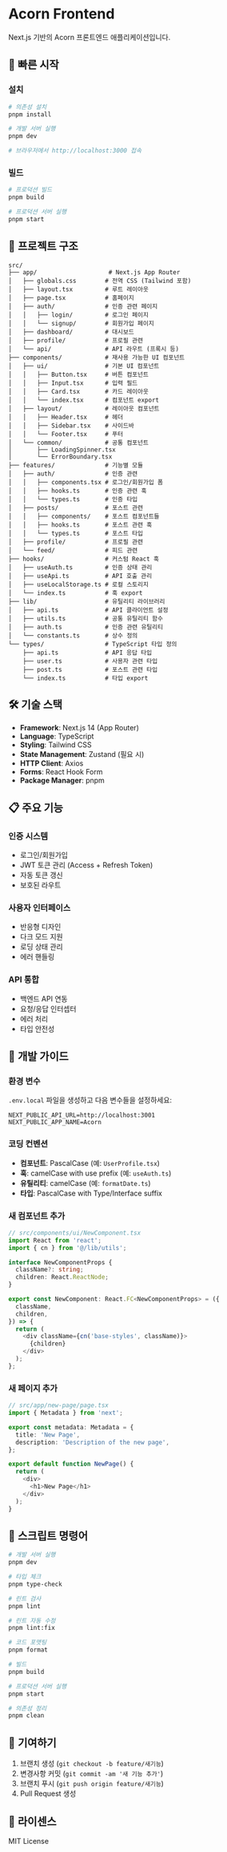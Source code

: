 # Acorn Frontend

Next.js 기반의 Acorn 프론트엔드 애플리케이션입니다.

## 🚀 빠른 시작

### 설치

```bash
# 의존성 설치
pnpm install

# 개발 서버 실행
pnpm dev

# 브라우저에서 http://localhost:3000 접속
```

### 빌드

```bash
# 프로덕션 빌드
pnpm build

# 프로덕션 서버 실행
pnpm start
```

## 📁 프로젝트 구조

```
src/
├── app/                    # Next.js App Router
│   ├── globals.css        # 전역 CSS (Tailwind 포함)
│   ├── layout.tsx         # 루트 레이아웃
│   ├── page.tsx           # 홈페이지
│   ├── auth/              # 인증 관련 페이지
│   │   ├── login/         # 로그인 페이지
│   │   └── signup/        # 회원가입 페이지
│   ├── dashboard/         # 대시보드
│   ├── profile/           # 프로필 관련
│   └── api/               # API 라우트 (프록시 등)
├── components/            # 재사용 가능한 UI 컴포넌트
│   ├── ui/                # 기본 UI 컴포넌트
│   │   ├── Button.tsx     # 버튼 컴포넌트
│   │   ├── Input.tsx      # 입력 필드
│   │   ├── Card.tsx       # 카드 레이아웃
│   │   └── index.tsx      # 컴포넌트 export
│   ├── layout/            # 레이아웃 컴포넌트
│   │   ├── Header.tsx     # 헤더
│   │   ├── Sidebar.tsx    # 사이드바
│   │   └── Footer.tsx     # 푸터
│   └── common/            # 공통 컴포넌트
│       ├── LoadingSpinner.tsx
│       └── ErrorBoundary.tsx
├── features/              # 기능별 모듈
│   ├── auth/              # 인증 관련
│   │   ├── components.tsx # 로그인/회원가입 폼
│   │   ├── hooks.ts       # 인증 관련 훅
│   │   └── types.ts       # 인증 타입
│   ├── posts/             # 포스트 관련
│   │   ├── components/    # 포스트 컴포넌트들
│   │   ├── hooks.ts       # 포스트 관련 훅
│   │   └── types.ts       # 포스트 타입
│   ├── profile/           # 프로필 관련
│   └── feed/              # 피드 관련
├── hooks/                 # 커스텀 React 훅
│   ├── useAuth.ts         # 인증 상태 관리
│   ├── useApi.ts          # API 호출 관리
│   ├── useLocalStorage.ts # 로컬 스토리지
│   └── index.ts           # 훅 export
├── lib/                   # 유틸리티 라이브러리
│   ├── api.ts             # API 클라이언트 설정
│   ├── utils.ts           # 공통 유틸리티 함수
│   ├── auth.ts            # 인증 관련 유틸리티
│   └── constants.ts       # 상수 정의
└── types/                 # TypeScript 타입 정의
    ├── api.ts             # API 응답 타입
    ├── user.ts            # 사용자 관련 타입
    ├── post.ts            # 포스트 관련 타입
    └── index.ts           # 타입 export
```

## 🛠 기술 스택

- **Framework**: Next.js 14 (App Router)
- **Language**: TypeScript
- **Styling**: Tailwind CSS
- **State Management**: Zustand (필요 시)
- **HTTP Client**: Axios
- **Forms**: React Hook Form
- **Package Manager**: pnpm

## 📋 주요 기능

### 인증 시스템

- 로그인/회원가입
- JWT 토큰 관리 (Access + Refresh Token)
- 자동 토큰 갱신
- 보호된 라우트

### 사용자 인터페이스

- 반응형 디자인
- 다크 모드 지원
- 로딩 상태 관리
- 에러 핸들링

### API 통합

- 백엔드 API 연동
- 요청/응답 인터셉터
- 에러 처리
- 타입 안전성

## 🔧 개발 가이드

### 환경 변수

`.env.local` 파일을 생성하고 다음 변수들을 설정하세요:

```
NEXT_PUBLIC_API_URL=http://localhost:3001
NEXT_PUBLIC_APP_NAME=Acorn
```

### 코딩 컨벤션

- **컴포넌트**: PascalCase (예: `UserProfile.tsx`)
- **훅**: camelCase with use prefix (예: `useAuth.ts`)
- **유틸리티**: camelCase (예: `formatDate.ts`)
- **타입**: PascalCase with Type/Interface suffix

### 새 컴포넌트 추가

```typescript
// src/components/ui/NewComponent.tsx
import React from 'react';
import { cn } from '@/lib/utils';

interface NewComponentProps {
  className?: string;
  children: React.ReactNode;
}

export const NewComponent: React.FC<NewComponentProps> = ({
  className,
  children,
}) => {
  return (
    <div className={cn('base-styles', className)}>
      {children}
    </div>
  );
};
```

### 새 페이지 추가

```typescript
// src/app/new-page/page.tsx
import { Metadata } from 'next';

export const metadata: Metadata = {
  title: 'New Page',
  description: 'Description of the new page',
};

export default function NewPage() {
  return (
    <div>
      <h1>New Page</h1>
    </div>
  );
}
```

## 📝 스크립트 명령어

```bash
# 개발 서버 실행
pnpm dev

# 타입 체크
pnpm type-check

# 린트 검사
pnpm lint

# 린트 자동 수정
pnpm lint:fix

# 코드 포맷팅
pnpm format

# 빌드
pnpm build

# 프로덕션 서버 실행
pnpm start

# 의존성 정리
pnpm clean
```

## 🤝 기여하기

1. 브랜치 생성 (`git checkout -b feature/새기능`)
2. 변경사항 커밋 (`git commit -am '새 기능 추가'`)
3. 브랜치 푸시 (`git push origin feature/새기능`)
4. Pull Request 생성

## 📄 라이센스

MIT License
